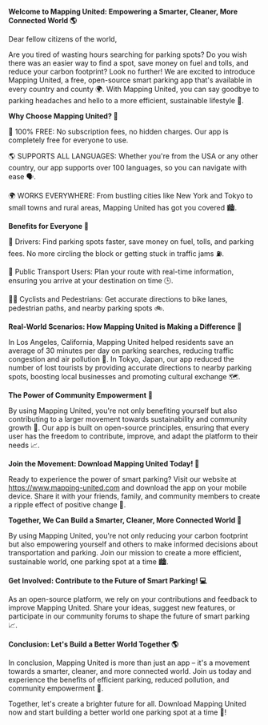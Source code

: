**Welcome to Mapping United: Empowering a Smarter, Cleaner, More Connected World 🌎**

Dear fellow citizens of the world,

Are you tired of wasting hours searching for parking spots? Do you wish there was an easier way to find a spot, save money on fuel and tolls, and reduce your carbon footprint? Look no further! We are excited to introduce Mapping United, a free, open-source smart parking app that's available in every country and county 🌍. With Mapping United, you can say goodbye to parking headaches and hello to a more efficient, sustainable lifestyle 🌟.

**Why Choose Mapping United? 🤔**

🚀 100% FREE: No subscription fees, no hidden charges. Our app is completely free for everyone to use.

🌎 SUPPORTS ALL LANGUAGES: Whether you're from the USA or any other country, our app supports over 100 languages, so you can navigate with ease 🗣️.

🌍 WORKS EVERYWHERE: From bustling cities like New York and Tokyo to small towns and rural areas, Mapping United has got you covered 🏙️.

**Benefits for Everyone 🤝**

🚗 Drivers: Find parking spots faster, save money on fuel, tolls, and parking fees. No more circling the block or getting stuck in traffic jams ⛽️.

🚌 Public Transport Users: Plan your route with real-time information, ensuring you arrive at your destination on time 🕒.

🚴‍♀️ Cyclists and Pedestrians: Get accurate directions to bike lanes, pedestrian paths, and nearby parking spots 🚲.

**Real-World Scenarios: How Mapping United is Making a Difference 🌟**

In Los Angeles, California, Mapping United helped residents save an average of 30 minutes per day on parking searches, reducing traffic congestion and air pollution 🌆. In Tokyo, Japan, our app reduced the number of lost tourists by providing accurate directions to nearby parking spots, boosting local businesses and promoting cultural exchange 🗺️.

**The Power of Community Empowerment 🤝**

By using Mapping United, you're not only benefiting yourself but also contributing to a larger movement towards sustainability and community growth 🌱. Our app is built on open-source principles, ensuring that every user has the freedom to contribute, improve, and adapt the platform to their needs 📈.

**Join the Movement: Download Mapping United Today! 🎉**

Ready to experience the power of smart parking? Visit our website at https://www.mapping-united.com and download the app on your mobile device. Share it with your friends, family, and community members to create a ripple effect of positive change 🌊.

**Together, We Can Build a Smarter, Cleaner, More Connected World 🌟**

By using Mapping United, you're not only reducing your carbon footprint but also empowering yourself and others to make informed decisions about transportation and parking. Join our mission to create a more efficient, sustainable world, one parking spot at a time 🏙️.

**Get Involved: Contribute to the Future of Smart Parking! 💻**

As an open-source platform, we rely on your contributions and feedback to improve Mapping United. Share your ideas, suggest new features, or participate in our community forums to shape the future of smart parking 📈.

**Conclusion: Let's Build a Better World Together 🌎**

In conclusion, Mapping United is more than just an app – it's a movement towards a smarter, cleaner, and more connected world. Join us today and experience the benefits of efficient parking, reduced pollution, and community empowerment 🌟.

Together, let's create a brighter future for all. Download Mapping United now and start building a better world one parking spot at a time 💖!